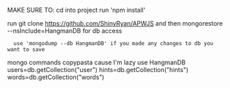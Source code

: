 MAKE SURE TO:
cd into project
run 'npm install'

run git clone https://github.com/ShinyRyan/APWJS and then
      mongorestore --nsInclude=HangmanDB for db access

      use 'mongodump --db HangmanDB' if you made any changes to db you want to save

mongo commands copypasta cause I'm lazy
      use HangmanDB
      users=db.getCollection("user") 
      hints=db.getCollection("hints")
      words=db.getCollection("words")